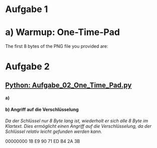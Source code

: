 
# Aufgabe 1

# a) Warmup: One-Time-Pad

The first 8 bytes of the PNG file you provided are:


# Aufgabe 2

## [Python: Aufgabe_02_One_Time_Pad.py]("Uebung_3\scripts\Uebung_03_Aufgabe_02_One_Time_Pad.py")

#### a)

#### b) **Angriff auf die Verschlüsselung**

*Da der Schlüssel nur 8 Byte lang ist, wiederholt er sich alle 8 Byte im Klartext. Dies ermöglicht einen Angriff auf die Verschlüsselung, da der Schlüssel relativ leicht gefunden werden kann.*

00000000  1B E9 90 71 ED B4 2A 3B
